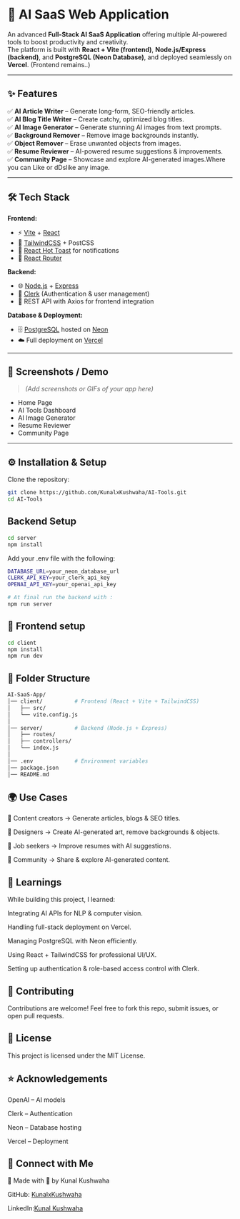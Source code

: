 # 🚀 AI SaaS Web Application  

An advanced **Full-Stack AI SaaS Application** offering multiple AI-powered tools to boost productivity and creativity.  
The platform is built with **React + Vite (frontend)**, **Node.js/Express (backend)**, and **PostgreSQL (Neon Database)**, and deployed seamlessly on **Vercel**.  (Frontend remains..)

---

## ✨ Features  

✅ **AI Article Writer** – Generate long-form, SEO-friendly articles.  
✅ **AI Blog Title Writer** – Create catchy, optimized blog titles.  
✅ **AI Image Generator** – Generate stunning AI images from text prompts.  
✅ **Background Remover** – Remove image backgrounds instantly.  
✅ **Object Remover** – Erase unwanted objects from images.  
✅ **Resume Reviewer** – AI-powered resume suggestions & improvements.  
✅ **Community Page** – Showcase and explore AI-generated images.Where you can Like or dDslike any image.

---

## 🛠️ Tech Stack  

**Frontend:**  
- ⚡ [Vite](https://vitejs.dev/) + [React](https://react.dev/)  
- 🎨 [TailwindCSS](https://tailwindcss.com/) + PostCSS  
- 🔔 [React Hot Toast](https://react-hot-toast.com/) for notifications  
- 🔗 [React Router](https://reactrouter.com/)  

**Backend:**  
- 🌐 [Node.js](https://nodejs.org/) + [Express](https://expressjs.com/)  
- 🔑 [Clerk](https://clerk.dev/) (Authentication & user management)  
- 📡 REST API with Axios for frontend integration  

**Database & Deployment:**  
- 🗄️ [PostgreSQL](https://www.postgresql.org/) hosted on [Neon](https://neon.tech/)  
- ☁️ Full deployment on [Vercel](https://vercel.com/)  

---

## 📸 Screenshots / Demo  

> _(Add screenshots or GIFs of your app here)_  

- Home Page  
- AI Tools Dashboard  
- AI Image Generator  
- Resume Reviewer  
- Community Page  

---

## ⚙️ Installation & Setup  

Clone the repository:  
```bash
git clone https://github.com/KunalxKushwaha/AI-Tools.git
cd AI-Tools
```
## Backend Setup
```bash
cd server
npm install
```
Add your .env file with the following:
```bash
DATABASE_URL=your_neon_database_url
CLERK_API_KEY=your_clerk_api_key
OPENAI_API_KEY=your_openai_api_key

# At final run the backend with :
npm run server
```
## 🔹 Frontend setup
```bash
cd client
npm install
npm run dev
```
## 📂 Folder Structure
```bash
AI-SaaS-App/
│── client/          # Frontend (React + Vite + TailwindCSS)
│   ├── src/
│   └── vite.config.js
│
│── server/          # Backend (Node.js + Express)
│   ├── routes/
│   ├── controllers/
│   └── index.js
│
│── .env             # Environment variables
│── package.json
│── README.md
```

## 🌍 Use Cases

📰 Content creators → Generate articles, blogs & SEO titles.

🎨 Designers → Create AI-generated art, remove backgrounds & objects.

💼 Job seekers → Improve resumes with AI suggestions.

👥 Community → Share & explore AI-generated content.

## 🧠 Learnings

While building this project, I learned:

Integrating AI APIs for NLP & computer vision.

Handling full-stack deployment on Vercel.

Managing PostgreSQL with Neon efficiently.

Using React + TailwindCSS for professional UI/UX.

Setting up authentication & role-based access control with Clerk.

## 🤝 Contributing

Contributions are welcome! Feel free to fork this repo, submit issues, or open pull requests.

## 📜 License

This project is licensed under the MIT License.

## ⭐ Acknowledgements

OpenAI
 – AI models

Clerk
 – Authentication

Neon
 – Database hosting

Vercel
 – Deployment

## 🔗 Connect with Me

👤 Made with 💖 by Kunal Kushwaha

GitHub: [KunalxKushwaha](https://github.com/KunalxKushwaha)

LinkedIn:[Kunal Kushwaha](https://linkedin.com/in/kunal-kushwaha-a25810294)

